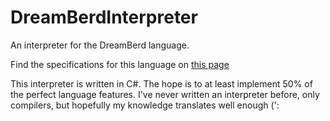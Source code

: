 # DreamBerdInterpreter
An interpreter for the DreamBerd language.

Find the specifications for this language on [this page](https://github.com/TodePond/DreamBerd)

This interpreter is written in C#.
The hope is to at least implement 50% of the perfect language features.
I've never written an interpreter before, only compilers, but hopefully my knowledge translates well enough (':
